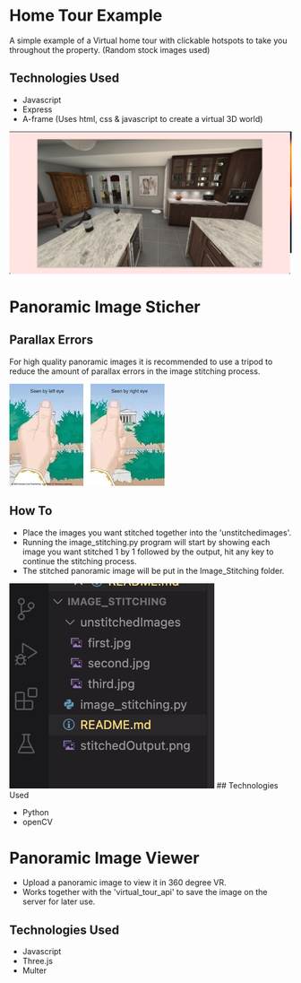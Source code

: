 # Home Tour Example

A simple example of a Virtual home tour with clickable hotspots to take you throughout the property. (Random stock images used)


## Technologies Used

- Javascript
- Express
- A-frame (Uses html, css & javascript to create a virtual 3D world)

<img src="/readme_images/tour_example.png">

# Panoramic Image Sticher

## Parallax Errors
For high quality panoramic images it is recommended to use a tripod to reduce the amount of parallax errors in the image stitching process.

<img src="/readme_images/Parallax.webp">

## How To

- Place the images you want stitched together into the 'unstitchedimages'.
- Running the image_stitching.py program will start by showing each image you want stitched 1 by 1 followed by the output, hit any key to continue the stitching process. 
- The stitched panoramic image will be put in the Image_Stitching folder.

<img src="/readme_images/stitch_example.png">
## Technologies Used

- Python
- openCV



# Panoramic Image Viewer

- Upload a panoramic image to view it in 360 degree VR.
- Works together with the 'virtual_tour_api' to save the image on the server for later use.

## Technologies Used

- Javascript
- Three.js
- Multer